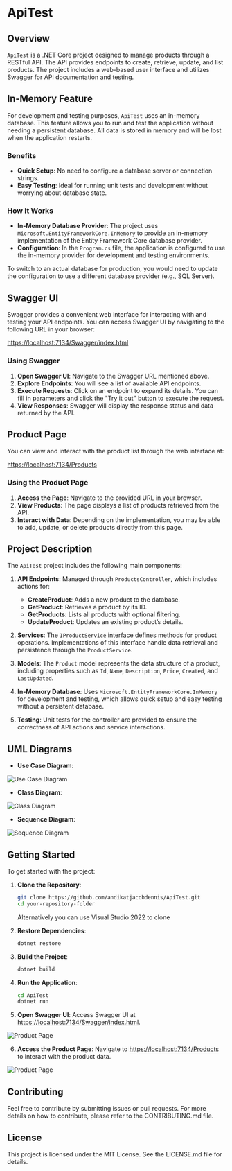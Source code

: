 # ApiTest

## Overview

`ApiTest` is a .NET Core project designed to manage products through a RESTful API. The API provides endpoints to create, retrieve, update, and list products. The project includes a web-based user interface and utilizes Swagger for API documentation and testing.

## In-Memory Feature

For development and testing purposes, `ApiTest` uses an in-memory database. This feature allows you to run and test the application without needing a persistent database. All data is stored in memory and will be lost when the application restarts.

### Benefits

- **Quick Setup**: No need to configure a database server or connection strings.
- **Easy Testing**: Ideal for running unit tests and development without worrying about database state.

### How It Works

- **In-Memory Database Provider**: The project uses `Microsoft.EntityFrameworkCore.InMemory` to provide an in-memory implementation of the Entity Framework Core database provider.
- **Configuration**: In the `Program.cs` file, the application is configured to use the in-memory provider for development and testing environments.

To switch to an actual database for production, you would need to update the configuration to use a different database provider (e.g., SQL Server).

## Swagger UI

Swagger provides a convenient web interface for interacting with and testing your API endpoints. You can access Swagger UI by navigating to the following URL in your browser:

[https://localhost:7134/Swagger/index.html](https://localhost:7134/Swagger/index.html)

### Using Swagger

1. **Open Swagger UI**: Navigate to the Swagger URL mentioned above.
2. **Explore Endpoints**: You will see a list of available API endpoints.
3. **Execute Requests**: Click on an endpoint to expand its details. You can fill in parameters and click the "Try it out" button to execute the request.
4. **View Responses**: Swagger will display the response status and data returned by the API.

## Product Page

You can view and interact with the product list through the web interface at:

[https://localhost:7134/Products](https://localhost:7134/Products)

### Using the Product Page

1. **Access the Page**: Navigate to the provided URL in your browser.
2. **View Products**: The page displays a list of products retrieved from the API.
3. **Interact with Data**: Depending on the implementation, you may be able to add, update, or delete products directly from this page.

## Project Description

The `ApiTest` project includes the following main components:

1. **API Endpoints**: Managed through `ProductsController`, which includes actions for:
   - **CreateProduct**: Adds a new product to the database.
   - **GetProduct**: Retrieves a product by its ID.
   - **GetProducts**: Lists all products with optional filtering.
   - **UpdateProduct**: Updates an existing product’s details.

2. **Services**: The `IProductService` interface defines methods for product operations. Implementations of this interface handle data retrieval and persistence through the `ProductService`.

3. **Models**: The `Product` model represents the data structure of a product, including properties such as `Id`, `Name`, `Description`, `Price`, `Created`, and `LastUpdated`.

4. **In-Memory Database**: Uses `Microsoft.EntityFrameworkCore.InMemory` for development and testing, which allows quick setup and easy testing without a persistent database.

5. **Testing**: Unit tests for the controller are provided to ensure the correctness of API actions and service interactions.

## UML Diagrams

- **Use Case Diagram**:

 ![Use Case Diagram](https://github.com/andikatjacobdennis/ApiTest/blob/main/Media/Diagrams/use-case-diagram.png)
 
- **Class Diagram**:

![Class Diagram](https://github.com/andikatjacobdennis/ApiTest/blob/main/Media/Diagrams/class-diagram.png)

- **Sequence Diagram**:

![Sequence Diagram](https://github.com/andikatjacobdennis/ApiTest/blob/main/Media/Diagrams/sequence-diagram.png)

## Getting Started

To get started with the project:

1. **Clone the Repository**:

    ```bash
    git clone https://github.com/andikatjacobdennis/ApiTest.git
    cd your-repository-folder
    ```
    
    Alternatively you can use Visual Studio 2022 to clone

2. **Restore Dependencies**:

    ```bash
    dotnet restore
    ```

3. **Build the Project**:

    ```bash
    dotnet build
    ```

4. **Run the Application**:

    ```bash
    cd ApiTest
    dotnet run
    ```

5. **Open Swagger UI**: Access Swagger UI at [https://localhost:7134/Swagger/index.html](https://localhost:7134/Swagger/index.html).

 ![Product Page](https://github.com/andikatjacobdennis/ApiTest/blob/main/Media/Screenshots/swagger.png)

6. **Access the Product Page**: Navigate to [https://localhost:7134/Products](https://localhost:7134/Products) to interact with the product data.

  ![Product Page](https://github.com/andikatjacobdennis/ApiTest/blob/main/Media/Screenshots/page.png)


## Contributing

Feel free to contribute by submitting issues or pull requests. For more details on how to contribute, please refer to the CONTRIBUTING.md file.

## License

This project is licensed under the MIT License. See the LICENSE.md file for details.
